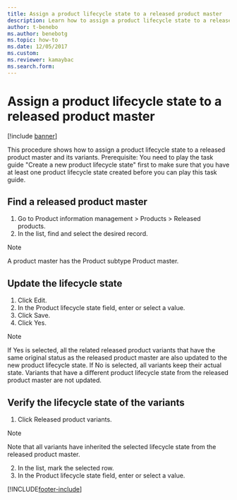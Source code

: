 ```yaml
--- 
title: Assign a product lifecycle state to a released product master
description: Learn how to assign a product lifecycle state to a released product master and its variants, including a process for finding released produce masters. 
author: t-benebo
ms.author: benebotg
ms.topic: how-to
ms.date: 12/05/2017
ms.custom:  
ms.reviewer: kamaybac  
ms.search.form: 
---
```


# Assign a product lifecycle state to a released product master

[!include [banner](../../includes/banner.md)]

This procedure shows how to assign a product lifecycle state to a released product master and its variants. Prerequisite: You need to play the task guide "Create a new product lifecycle state" first to make sure that you have at least one product lifecycle state created before you can play this task guide.


## Find a released product master
1. Go to Product information management > Products > Released products.
2. In the list, find and select the desired record.

> [!NOTE]
> A product master has the Product subtype Product master.  

## Update the lifecycle state
1. Click Edit.
2. In the Product lifecycle state field, enter or select a value.
3. Click Save.
4. Click Yes.

> [!NOTE]
> If Yes is selected, all the related released product variants that have the same original status as the released product master are also updated to the new product lifecycle state. If No is selected, all variants keep their actual state. Variants that have a different product lifecycle state from the released product master are not updated.  

## Verify the lifecycle state of the variants
1. Click Released product variants.

> [!NOTE]
> Note that all variants have inherited the selected lifecycle state from the released product master.  

2. In the list, mark the selected row.
3. In the Product lifecycle state field, enter or select a value.



[!INCLUDE[footer-include](../../../includes/footer-banner.md)]